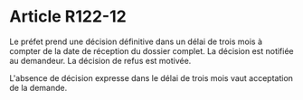 # Article R122-12

Le préfet prend une décision définitive dans un délai de trois mois à compter de la date de réception du dossier complet. La décision est notifiée au demandeur. La décision de refus est motivée.

L'absence de décision expresse dans le délai de trois mois vaut acceptation de la demande.
